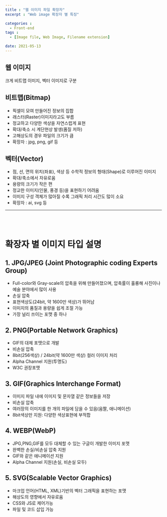 ```yaml
---
title : "웹 이미지 파일 확장자"
excerpt : "Web image 확장자 별 특징"

categories :
  - Front-end
tags :
  - [Image file, Web Image, Filename extension]

date: 2021-05-13
---
```

## 웹 이미지
크게 비트맵 이미지, 벡터 이미지로 구분

## 비트맵(Bitmap)
- 픽셀이 모여 만들어진 정보의 집합
- 래스터(Raster)이미지라고도 부름
- 정교하고 다양한 색상을 자연스럽게 표현
- 확대/축소 시 계단현상 발생(품질 저하)
- 고해상도의 경우 파일의 크기가 큼
- 확장자 : jpg, png, gif 등
  
## 벡터(Vector)
- 점, 선, 면의 위치(좌표), 색상 등 수학적 정보의 형태(Shape)로 이루어진 이미지
- 확대/축소에서 자유로움
- 용량의 크기가 작은 편
- 정교한 이미지(인물, 풍경 등)을 표현하기 어려움
- 이미지 구성 객체가 많아질 수록 그래픽 처리 시간도 많이 소요
- 확장자 : ai, svg 등

---
<br/><br/>
# 확장자 별 이미지 타입 설명
## 1. JPG/JPEG (Joint Photographic coding Experts Group)
- Full-color와 Gray-scale의 압축을 위해 만들어졌으며, 압축률이 훌륭해 사진이나 예술 분야에서 많이 사용
- 손실 압축
- 표현색상도(24bit, 약 1600만 색상)가 뛰어남
- 이미지의 품질과 용량을 쉽게 조절 가능
- 가장 널리 쓰이는 포맷 중 하나

## 2. PNG(Portable Network Graphics)
- GIF의 대체 포맷으로 개발
- 비손실 압축
- 8bit(256색상) / 24bit(약 1600만 색상) 컬러 이미지 처리
- Alpha Channel 지원(투명도)
- W3C 권장포맷

## 3. GIF(Graphics Interchange Format)
- 이미지 파일 내에 이미지 및 문자열 같은 정보들을 저장
- 비손실 압축
- 여러장의 이미지를 한 개의 파일에 담을 수 있음(움짤, 애니메이션)
- 8bit색상만 지원: 다양한 색상표현에 부적합

## 4. WEBP(WebP)
- JPG,PNG,GIF를 모두 대체할 수 있는 구글이 개발한 이미지 포맷
- 완벽한 손실/비손실 압축 지원
- GIF와 같은 애니메이션 지원
- Alpha Channel 지원(손실, 비손실 모두)

## 5. SVG(Scalable Vector Graphics)
- 마크업 언어(HTML, XML)기반의 벡터 그래픽을 표현하는 포맷
- 해상도의 영향에서 자유로움
- CSS와 JS로 제어가능
- 파일 및 코드 삽입 가능